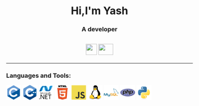 
<h1 align="center">Hi,I'm Yash</h1>
<h3 align="center">A developer</h3>
<h2 align="center"><a href="http://www.linkedin.com/in/yashb-"target="blank"><img src="https://github.com/user-attachments/assets/21597f2b-0b9a-4ce5-b2c9-c96731163c59" height=30px" width="30px"></a>
<a href="mailto:ombhajbhuje@gmail.com"target="blank"><img src="https://github.com/user-attachments/assets/dba04b6e-bd44-46cd-9e01-a6b1ceb4b665" height=30px" width="40px"></a></h2>
<hr>
<h3 align="left">Languages and Tools:</h3>
<p align="left"> <a > <img src="https://raw.githubusercontent.com/devicons/devicon/master/icons/c/c-original.svg" alt="c" width="40" height="40"/> </a> <a> <img src="https://raw.githubusercontent.com/devicons/devicon/master/icons/cplusplus/cplusplus-original.svg" alt="cplusplus" width="40" height="40"/> </a> <a > <img src="https://raw.githubusercontent.com/devicons/devicon/master/icons/dot-net/dot-net-original-wordmark.svg" alt="dotnet" width="40" height="40"/> </a> <a > <img src="https://raw.githubusercontent.com/devicons/devicon/master/icons/html5/html5-original-wordmark.svg" alt="html5" width="40" height="40"/> </a> <a > <img src="https://raw.githubusercontent.com/devicons/devicon/master/icons/javascript/javascript-original.svg" alt="javascript" width="40" height="40"/> </a> <a> <img src="https://raw.githubusercontent.com/devicons/devicon/master/icons/linux/linux-original.svg" alt="linux" width="40" height="40"/> </a> <a > <img src="https://raw.githubusercontent.com/devicons/devicon/master/icons/mysql/mysql-original-wordmark.svg" alt="mysql" width="40" height="40"/> </a> <a > <img src="https://raw.githubusercontent.com/devicons/devicon/master/icons/php/php-original.svg" alt="php" width="40" height="40"/> </a> <a > <img src="https://raw.githubusercontent.com/devicons/devicon/master/icons/python/python-original.svg" alt="python" width="40" height="40"/> </a> </p>
